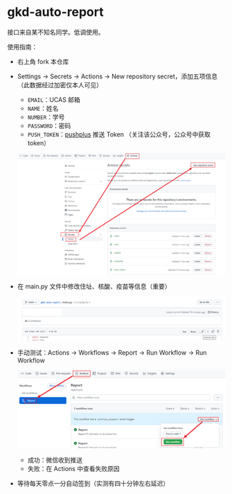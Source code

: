 # gkd-auto-report

接口来自某不知名同学。低调使用。

使用指南：
- 右上角 fork 本仓库
- Settings -> Secrets -> Actions -> New repository secret，添加五项信息（此数据经过加密仅本人可见）
  - `EMAIL`：UCAS 邮箱
  - `NAME`：姓名
  - `NUMBER`：学号
  - `PASSWORD`：密码
  - `PUSH_TOKEN`：[pushplus](http://www.pushplus.plus/) 推送 Token （关注该公众号，公众号中获取 token）
  
  ![help1](img/help1.png)

- 在 main.py 文件中修改住址、核酸、疫苗等信息（重要）

  ![help3](img/help3.png)
- 手动测试：Actions -> Workflows -> Report -> Run Workflow -> Run Workflow

  ![help2](img/help2.png)

  - 成功：微信收到推送
  - 失败：在 Actions 中查看失败原因

- 等待每天零点一分自动签到（实测有四十分钟左右延迟）
